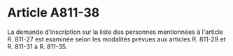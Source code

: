 # Article A811-38

<p>La demande d'inscription sur la liste des personnes mentionnées à l'article R. 811-27 est examinée selon les modalités prévues aux articles R. 811-29 et R. 811-31 à R. 811-35.</p>